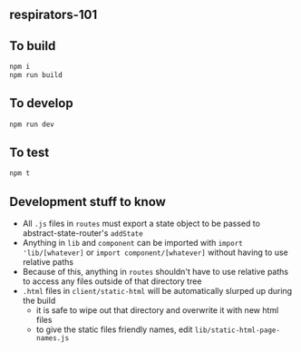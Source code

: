 ## respirators-101

## To build

```sh
npm i
npm run build
```

## To develop

```sh
npm run dev
```

## To test

```sh
npm t
```

## Development stuff to know

- All `.js` files in `routes` must export a state object to be passed to abstract-state-router's `addState`
- Anything in `lib` and `component` can be imported with `import 'lib/[whatever]` or `import component/[whatever]` without having to use relative paths
- Because of this, anything in `routes` shouldn't have to use relative paths to access any files outside of that directory tree
- `.html` files in `client/static-html` will be automatically slurped up during the build
	- it is safe to wipe out that directory and overwrite it with new html files
	- to give the static files friendly names, edit `lib/static-html-page-names.js`
